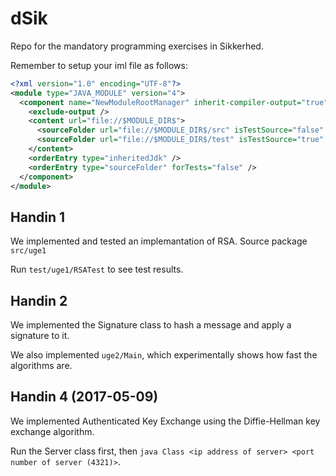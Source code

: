 # dSik
Repo for the mandatory programming exercises in Sikkerhed.

Remember to setup your iml file as follows:

```xml
<?xml version="1.0" encoding="UTF-8"?>
<module type="JAVA_MODULE" version="4">
  <component name="NewModuleRootManager" inherit-compiler-output="true">
    <exclude-output />
    <content url="file://$MODULE_DIR$">
      <sourceFolder url="file://$MODULE_DIR$/src" isTestSource="false" />
      <sourceFolder url="file://$MODULE_DIR$/test" isTestSource="true" />
    </content>
    <orderEntry type="inheritedJdk" />
    <orderEntry type="sourceFolder" forTests="false" />
  </component>
</module>
```

## Handin 1
We implemented and tested an implemantation of RSA. Source package `src/uge1`

Run `test/uge1/RSATest` to see test results.

## Handin 2
We implemented the Signature class to hash a message and apply a signature to it.

We also implemented `uge2/Main`, which experimentally shows how fast the algorithms are.

## Handin 4 (2017-05-09)
We implemented Authenticated Key Exchange using the Diffie-Hellman key exchange algorithm.

Run the Server class first, then `java Class <ip address of server> <port number of server (4321)>`.